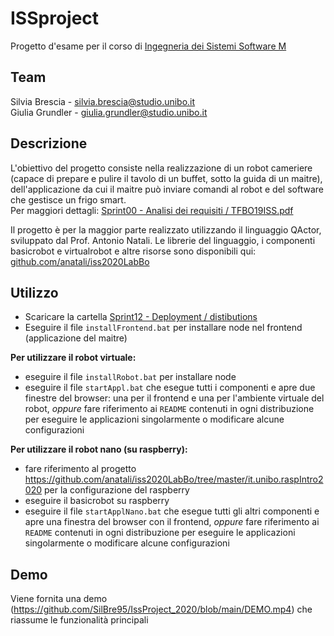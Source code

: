 # ISSproject
Progetto d'esame per il corso di [Ingegneria dei Sistemi Software M](https://www.unibo.it/it/didattica/insegnamenti/insegnamento/2018/385373)

## Team
Silvia Brescia  - silvia.brescia@studio.unibo.it\
Giulia Grundler - giulia.grundler@studio.unibo.it

## Descrizione
L'obiettivo del progetto consiste nella realizzazione di un robot cameriere (capace di prepare e pulire il tavolo di un buffet, sotto la guida di un maitre), dell'applicazione da cui il maitre può inviare comandi al robot e del software che gestisce un frigo smart.\
Per maggiori dettagli: [Sprint00 - Analisi dei requisiti / TFBO19ISS.pdf](https://github.com/giuliagru/ISSproject/blob/master/Sprint00%20-%20Analisi%20dei%20requisiti/TFBO19ISS.pdf)

Il progetto è per la maggior parte realizzato utilizzando il linguaggio QActor, sviluppato dal Prof. Antonio Natali. Le librerie del linguaggio, i componenti basicrobot e virtualrobot e altre risorse sono disponibili qui: [github.com/anatali/iss2020LabBo](https://github.com/anatali/iss2020LabBo)

## Utilizzo
* Scaricare la cartella [Sprint12 - Deployment / distibutions](https://github.com/giuliagru/ISSproject/tree/master/Sprint12%20-%20Deployment/distibutions)
* Eseguire il file `installFrontend.bat` per installare node nel frontend (applicazione del maitre)

**Per utilizzare il robot virtuale:**
* eseguire il file `installRobot.bat` per installare node
* eseguire il file `startAppl.bat` che esegue tutti i componenti e apre due finestre del browser: una per il frontend e una per l'ambiente virtuale del robot,
*oppure* fare riferimento ai `README` contenuti in ogni distribuzione per eseguire le applicazioni singolarmente o modificare alcune configurazioni

**Per utilizzare il robot nano (su raspberry):**
* fare riferimento al progetto https://github.com/anatali/iss2020LabBo/tree/master/it.unibo.raspIntro2020 per la configurazione del raspberry
* eseguire il basicrobot su raspberry
* eseguire il file `startApplNano.bat` che esegue tutti gli altri componenti e apre una finestra del browser con il frontend, *oppure* fare riferimento ai `README` contenuti in ogni distribuzione per eseguire le applicazioni singolarmente o modificare alcune configurazioni

## Demo 
Viene fornita una demo (https://github.com/SilBre95/IssProject_2020/blob/main/DEMO.mp4) che riassume le funzionalità principali


